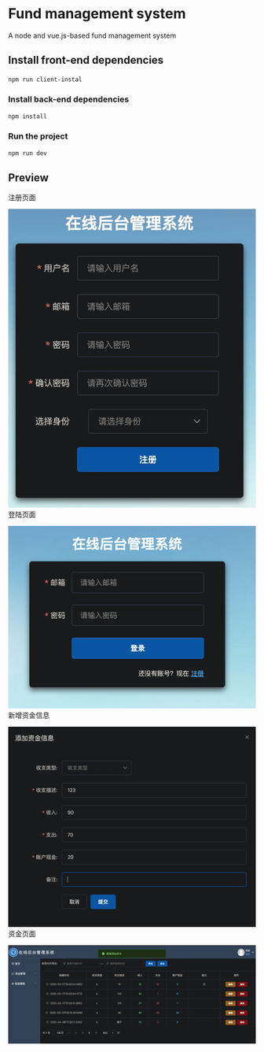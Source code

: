 # Fund management system
A node and vue.js-based fund management system

## Install front-end dependencies
```
npm run client-instal
```

### Install back-end dependencies
```
npm install
```

### Run the project
```
npm run dev
```

## Preview
注册页面  

![注册页面](/images/register.jpg)
登陆页面  

![登陆页面](/images/login.png)
新增资金信息  

![新增资金页面](/images/add.jpg)
资金页面  

![资金页面](/images/final.jpg)
